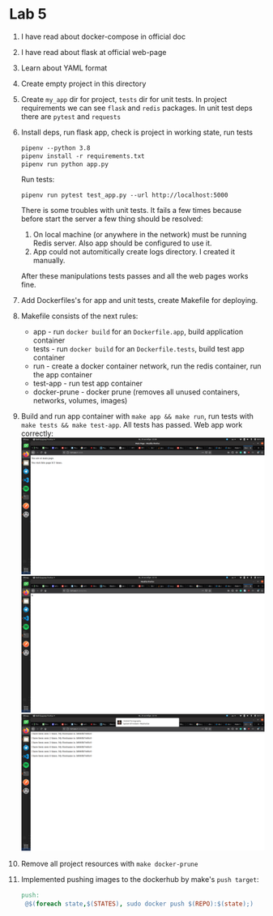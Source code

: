 # Lab 5
1. I have read about docker-compose in official doc
1. I have read about flask at official web-page
1. Learn about YAML format
1. Create empty project in this directory
1. Create `my_app` dir for project, `tests` dir for unit tests. In project requirements we can see `flask` and `redis` packages. In unit test deps there are `pytest` and `requests`
1. Install deps, run flask app, check is project in working state, run tests
   ```
   pipenv --python 3.8
   pipenv install -r requirements.txt
   pipenv run python app.py
   ```
   Run tests:
   ```
   pipenv run pytest test_app.py --url http://localhost:5000
   ```
   There is some troubles with unit tests. It fails a few times because before start the server a few thing should be resolved:
   1. On local machine (or anywhere in the network) must be running Redis server. Also app should be configured to use it.
   2. App could not automitically create logs directory. I created it manually. 

   After these manipulations tests passes and all the web pages works fine.
1. Add Dockerfiles's for app and unit tests, create Makefile for deploying.
1. Makefile consists of the next rules:
   - app - run `docker build` for an `Dockerfile.app`, build application container
   - tests - run `docker build` for an `Dockerfile.tests`, build test app container
   - run - create a docker container network, run the redis container, run the app container 
   - test-app - run test app container
   - docker-prune - docker prune (removes all unused containers, networks, volumes, images)
1. Build and run app container with `make app && make run`, run tests with `make tests && make test-app`. All tests has passed. Web app work correctly:
   ![main page](screenshots/main.png)
   ![hits](screenshots/hits.png)
   ![logs](screenshots/logs.png)
1. Remove all project resources with `make docker-prune`
1. Implemented pushing images to the dockerhub by make's `push target`:
   ```makefile
   push:
   	@$(foreach state,$(STATES), sudo docker push $(REPO):$(state);)
   ```